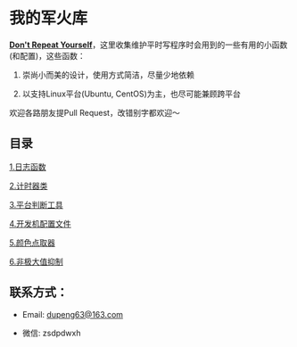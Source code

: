 # 我的军火库

[**Don't Repeat Yourself**](https://en.wikipedia.org/wiki/Don%27t_repeat_yourself)，这里收集维护平时写程序时会用到的一些有用的小函数(和配置)，这些函数：

1. 崇尚小而美的设计，使用方式简洁，尽量少地依赖

2. 以支持Linux平台(Ubuntu, CentOS)为主，也尽可能兼顾跨平台

欢迎各路朋友提Pull Request，改错别字都欢迎～

## 目录

[1.日志函数](https://github.com/Captain1986/utils/blob/master/1.logger/log.h)

[2.计时器类](https://github.com/Captain1986/utils/blob/master/2.timer/timer.h)

[3.平台判断工具](https://github.com/Captain1986/utils/blob/master/3.system_cls/cls.h)

[4.开发机配置文件](https://github.com/Captain1986/utils/blob/master/4.config_files/)

[5.颜色点取器](https://github.com/Captain1986/utils/blob/master/5.color_picker/main.cpp)

[6.非极大值抑制](https://github.com/Captain1986/utils/blob/master/6.nms/nms.cpp)

## 联系方式：

+ Email: dupeng63@163.com

+ 微信: zsdpdwxh

